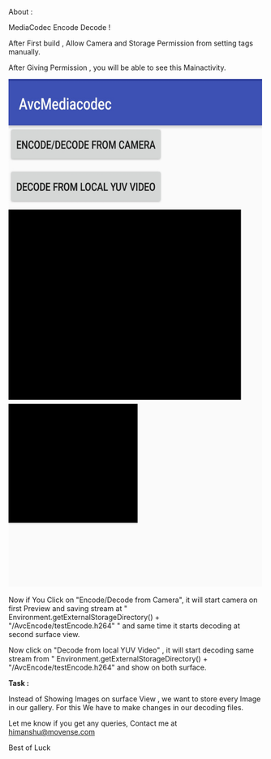 About :

MediaCodec Encode Decode !

After First build , Allow Camera and Storage Permission from setting tags manually.

After Giving Permission , you will be able to see this Mainactivity.

<img src="screenshot.jpg"  alt="Screenshot " height="1000" width="500" ></img>


Now if You Click on "Encode/Decode from Camera", it will start camera on first Preview and saving stream at " Environment.getExternalStorageDirectory() + "/AvcEncode/testEncode.h264" " and same time it starts decoding at second surface view.

Now click on "Decode from local YUV Video" , it will start decoding same stream from " Environment.getExternalStorageDirectory() + "/AvcEncode/testEncode.h264" and show on both surface.

<b>Task :</b>

Instead of Showing Images on surface View , we want to store every Image in our gallery. For this We have to make changes in our decoding files. 

Let me know if you get any queries, Contact me at himanshu@movense.com

Best of Luck
